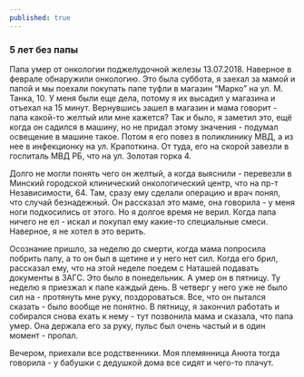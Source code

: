 ```yaml
---
published: true
---
```


### 5 лет без папы

Папа умер от онкологии поджелудочной железы 13.07.2018. Наверное в феврале обнаружили онкологию. Это была суббота, я заехал за мамой и папой и мы поехали покупать папе туфли в магазин “Марко” на ул. М. Танка, 10. У меня были еще дела, потому я их высадил у магазина и отъехал на 15 минут. Вернувшись зашел в магазин и мама говорит - папа какой-то желтый или мне кажется? Так и было, я заметил это, ещё когда он садился в машину, но не придал этому значения - подумал освещение в машине такое. Потом я его повез в поликлинику МВД, а из нее в инфекционку на ул. Крапоткина. От туда, его на скорой завезли в госпиталь МВД РБ, что на ул. Золотая горка 4.

Долго не могли понять чего он желтый, а когда выяснили - перевезли в Минский городской клинический онкологический центр, что на пр-т Независимости, 64. Там, сразу ему сделали операцию и врач понял, что случай безнадежный. Он рассказал это маме, она говорила - у меня ноги подкосились от этого. Но я долгое время не верил. Когда папа ничего не ел - искал и покупал ему какие-то специальные смеси. Наверное, я не хотел в это верить.

Осознание пришло, за неделю до смерти, когда мама попросила побрить папу, а то он был в щетине и у него нет сил. Когда его брил, рассказал ему, что на этой неделе поедем с Наташей подавать документы в ЗАГС. Это было в понедельник. А умер он в пятницу. Ту неделю я приезжал к папе каждый день. В четверг у него уже не было сил на - протянуть мне руку, поздороваться. Все, что он пытался сказать - было вообще не понятно. В пятницу, я закончил работать и собирался снова ехать к нему - тут позвонила мама и сказала, что папа умер. Она держала его за руку, пульс был очень частый и в один момент - пропал.

Вечером, приехали все родственники. Моя племянница Анюта тогда говорила - у бабушки с дедушкой дома все сидят и чего-то плачут.
